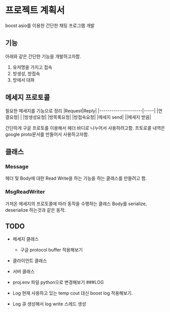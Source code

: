 # 프로젝트 계획서
boost asio를 이용한 간단한 채팅 프로그램 개발

## 기능
아래와 같은 간단한 기능을 개발하고자함.
1. 유저명을 가지고 접속
2. 방생성, 방접속
3. 방에서 대화


## 메세지 프로토콜
필요한 메세지를 기능으로 정리
|Request|Reply|
|---------------------|-----|
|연결요청| |
|방생성요청| 
|방목록요청|
|방접속요청|
|메세지 send|
||메세지 받음|

간단하게 구글 프로토를 이용해서 헤더 바디로 나누어서 사용하려고함.
프토로콜 내역은 google proto문서를 만들어서 사용하고자함.


## 클래스
### Message
헤더 및 Body에 대한 Read Write을 하는 기능을 하는 클래스를 만들려고 함.
### MsgReadWriter
가져온 메세지의 프로토콜에 따라 동작을 수행하는 클래스
Body를 serialize, deserialize 하는것과 같은 동작.

## TODO
* 메세지 클래스
    * 구글 protocol buffer 적용해보기
* 클라이언트 클래스 
* 서버 클래스

* proj.env 파일 python으로 변경해보기
###LOG
* Log 현재 사용하고 있는 temp cout 대신 boost log 적용해보기.
* Log 큐 생성해서 log write 스레드 생성